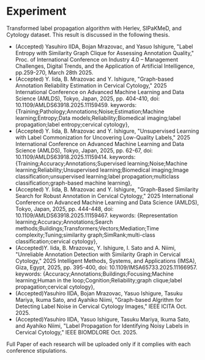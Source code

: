 # Experiment
Transformed label propagation algorithm with Herlev, SIPaKMeD, and Cytology dataset.
This result is discussed in the following thesis.

- (Accepted) Yasuhiro IIDA, Bojan Mrazovac, and Yasuo Ishigure, "Label Entropy with Similarity Graph Clique for Assessing Annotation Quality,"
     Proc. of International Conference on Industry 4.0 – Management Challenges, Digital Trends, and the Application of Artificial Intelligence, pp.259-270, March 28th 2025.
- (Accepted) Y. Iida, B. Mrazovac and Y. Ishigure, "Graph-based Annotation Reliability Estimation in Cervical Cytology," 2025 International Conference on Advanced Machine Learning and Data Science (AMLDS), Tokyo, Japan, 2025, pp. 404-410, doi: 10.1109/AMLDS63918.2025.11159459. keywords: {Training;Pathology;Annotations;Noise;Estimation;Machine learning;Entropy;Data models;Reliability;Biomedical imaging;label propagation;label entropy;cervical cytology},
- (Accepted) Y. Iida, B. Mrazovac and Y. Ishigure, "Unsupervised Learning with Label Commonization for Uncovering Low-Quality Labels," 2025 International Conference on Advanced Machine Learning and Data Science (AMLDS), Tokyo, Japan, 2025, pp. 62-67, doi: 10.1109/AMLDS63918.2025.11159414. keywords: {Training;Accuracy;Annotations;Supervised learning;Noise;Machine learning;Reliability;Unsupervised learning;Biomedical imaging;Image classification;unsupervised learning;label propagation;multiclass classification;graph-based machine learning},
- (Accepted) Y. Iida, B. Mrazovac and Y. Ishigure, "Graph-Based Similarity Search for Robust Annotation in Cervical Cytology," 2025 International Conference on Advanced Machine Learning and Data Science (AMLDS), Tokyo, Japan, 2025, pp. 444-448, doi: 10.1109/AMLDS63918.2025.11159467. keywords: {Representation learning;Accuracy;Annotations;Search methods;Buildings;Transformers;Vectors;Mediation;Time complexity;Tuning;similarity graph;SimRank;multi-class classification;cervical cytology},
- (Accepted)Y. Iida, B. Mrazovac, Y. Ishigure, I. Sato and A. Niimi, "Unreliable Annotation Detection with Similarity Graph in Cervical Cytology," 2025 Intelligent Methods, Systems, and Applications​ (IMSA), Giza, Egypt, 2025, pp. 395-400, doi: 10.1109/IMSA65733.2025.11166957. keywords: {Accuracy;Annotations;Buildings;Focusing;Machine learning;Human in the loop;Cognition;Reliability;graph clique;label propagation;cervical cytology},
- (Accepted)Yasuhiro IIDA, Bojan Mrazovac, Yasuo Ishigure, Tasuku Mariya, Ikuma Sato, and Ayahiko Niimi, "Graph-based Algrithm for Detecting Label Noise in Cervical Cytology Images," IEEE ICITA Oct. 2025.
- (Accepted)Yasuhiro IIDA, Yasuo Ishigure, Tasuku Mariya, Ikuma Sato, and Ayahiko Niimi, "Label Propagation for Identifying Noisy Labels in Cervical Cytology," IEEE BIOMDLORE Oct. 2025.
  
Full Paper of each research will be uploaded only if it complies with each conference stipulations.
